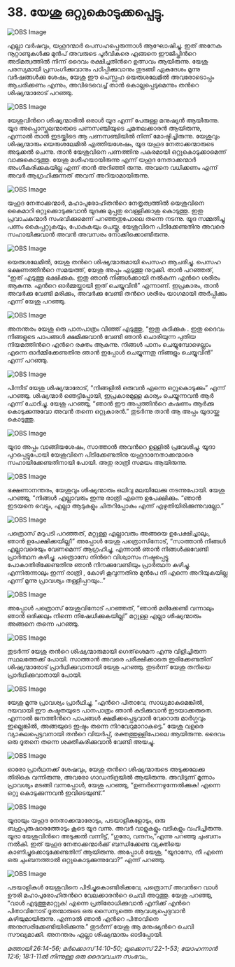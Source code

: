 # 38.  യേശു ഒറ്റുകൊടുക്കപ്പെട്ടു.

![OBS Image](https://cdn.door43.org/obs/jpg/360px/obs-en-38-01.jpg)

എല്ലാ വര്‍ഷവും, യഹൂദന്മാര്‍ പെസഹപ്പെരുന്നാള്‍ ആഘോഷിച്ചു. ഇത് അനേക നൂറ്റാണ്ടുകള്‍ക്കു മുന്‍പ് അവരുടെ പൂര്‍വികരെ എങ്ങനെ ഈജിപ്തിന്‍റെ അടിമത്വത്തില്‍ നിന്ന് ദൈവം രക്ഷിച്ചതിന്‍റെ ഉത്സവം ആയിരുന്നു. യേശു പരസ്യമായി പ്രസംഗിക്കുവാനും പഠിപ്പിക്കുവാനും തുടങ്ങി ഏകദേശം മൂന്നു വര്‍ഷങ്ങള്‍ക്കു ശേഷം, യേശു ഈ പെസ്സഹ യെരുശലേമില്‍ അവരോടൊപ്പം ആചരിക്കണം എന്നും, അവിടെവെച്ച് താന്‍ കൊല്ലപ്പെടുമെന്നും തന്‍റെ ശിഷ്യന്മാരോട് പറഞ്ഞു. 

![OBS Image](https://cdn.door43.org/obs/jpg/360px/obs-en-38-02.jpg)

യേശുവിന്‍റെ  ശിഷ്യന്മാരില്‍ ഒരാള്‍ യൂദ എന്ന് പേരുള്ള മനുഷ്യന്‍ ആയിരുന്നു. യൂദ അപ്പൊസ്തലന്മാരുടെ പണസഞ്ചിയുടെ ചുമതലക്കാരന്‍ ആയിരുന്നു, എന്നാല്‍ താന്‍ ഇടയ്ക്കിടെ ആ പണസഞ്ചിയില്‍ നിന്ന് മോഷ്ടിച്ചിരുന്നു. യേശുവും ശിഷ്യന്മാരും യെരുശലേമില്‍ എത്തിയശേഷം, യൂദ യഹൂദ നേതാക്കന്മാരുടെ അടുക്കല്‍ ചെന്നു. താന്‍ യേശുവിനെ പണത്തിനു പകരമായി   ഒറ്റുകൊടുക്കാമെന്ന് വാക്കുകൊടുത്തു. യേശു മശീഹയായിരുന്നു എന്ന് യഹൂദ നേതാക്കന്മാര്‍ അംഗീകരിക്കുകയില്ല എന്ന് താന്‍  അറിഞ്ഞി രുന്നു. അവനെ വധിക്കണം എന്ന് അവര്‍ ആഗ്രഹിക്കുന്നത് അവന് അറിയാമായിരുന്നു. 

![OBS Image](https://cdn.door43.org/obs/jpg/360px/obs-en-38-03.jpg)

യഹൂദ നേതാക്കന്മാര്‍, മഹാപുരോഹിതന്‍റെ നേതൃത്വത്തില്‍ യെശുവിനെ കൈമാറി ഒറ്റുക്കൊടുക്കുവാന്‍ യൂദക്കു മുപ്പതു വെള്ളിക്കാശു കൊടുത്തു. ഇതു പ്രവാചകന്മാര്‍ സംഭവിക്കുമെന്ന് പറഞ്ഞതുപോലെ തന്നെ നടന്നു. യൂദ സമ്മതിച്ചു പണം കൈപ്പറ്റുകയും, പോകുകയും ചെയ്തു. യേശുവിനെ പിടിക്കേണ്ടതിനു അവരെ സഹായിക്കുവാന്‍ അവന്‍ അവസരം നോക്കിക്കൊണ്ടിരുന്നു.

![OBS Image](https://cdn.door43.org/obs/jpg/360px/obs-en-38-04.jpg)

യെരുശലേമില്‍, യേശു തന്‍റെ ശിഷ്യന്മാരുമായി പെസഹ ആചരിച്ചു. പെസഹ ഭക്ഷണത്തിന്‍റെ സമയത്ത്, യേശു അപ്പം എടുത്തു നുറുക്കി. താന്‍ പറഞ്ഞത്, “ഇത് എടുത്തു ഭക്ഷിക്കുക. ഇതു ഞാന്‍ നിങ്ങള്‍ക്കായി നല്‍കുന്ന എന്‍റെ ശരീരം ആകുന്നു. എന്‍റെ ഓര്‍മ്മയ്ക്കായി ഇത് ചെയ്യുവിന്‍” എന്നാണ്. ഇപ്രകാരം, താന്‍ അവര്‍ക്കു വേണ്ടി മരിക്കും, അവര്‍ക്കു വേണ്ടി തന്‍റെ ശരീരം യാഗമായി അര്‍പ്പിക്കും എന്ന് യേശു പറഞ്ഞു.

![OBS Image](https://cdn.door43.org/obs/jpg/360px/obs-en-38-05.jpg)

അനന്തരം യേശു ഒരു പാനപാത്രം വീഞ്ഞ് എടുത്തു, “ഇതു കുടിക്കുക . ഇതു ദൈവം നിങ്ങളുടെ പാപങ്ങള്‍ ക്ഷമിക്കുവാന്‍ വേണ്ടി ഞാന്‍ ചൊരിയുന്ന പുതിയ നിയമത്തിന്‍റെ എന്‍റെ രക്തം ആകുന്നു. നിങ്ങള്‍ പാനം ചെയ്യുമ്പോഴെല്ലാം എന്നെ ഓര്‍മ്മിക്കേണ്ടതിനു ഞാന്‍ ഇപ്പോള്‍ ചെയ്യുന്നതു നിങ്ങളും ചെയ്യുവിന്‍” എന്ന് പറഞ്ഞു.

![OBS Image](https://cdn.door43.org/obs/jpg/360px/obs-en-38-06.jpg)

പിന്നീട് യേശു ശിഷ്യന്മാരോട്, “നിങ്ങളില്‍ ഒരുവന്‍ എന്നെ ഒറ്റുകൊടുക്കും” എന്ന് പറഞ്ഞു. ശിഷ്യന്മാര്‍ ഞെട്ടിപ്പോയി, ഇപ്രകാരമുള്ള കാര്യം ചെയ്യുന്നവന്‍ ആര്‍ എന്ന് ചോദിച്ചു. യേശു പറഞ്ഞു, “ഞാന്‍ ഈ അപ്പത്തിന്‍റെ കഷണം ആര്‍ക്കു കൊടുക്കുന്നുവോ അവന്‍ തന്നെ ഒറ്റുകാരന്‍.” തുടര്‍ന്നു താന്‍ ആ അപ്പം യൂദായ്ക്കു കൊടുത്തു. 

![OBS Image](https://cdn.door43.org/obs/jpg/360px/obs-en-38-07.jpg)

യൂദാ അപ്പം വാങ്ങിയശേഷം, സാത്താന്‍ അവന്‍റെ ഉള്ളില്‍ പ്രവേശിച്ചു. യൂദാ പുറപ്പെട്ടുപോയി യേശുവിനെ പിടിക്കേണ്ടതിനു യഹൂദാനേതാക്കന്മാരെ സഹായിക്കേണ്ടതിനായി പോയി. അതു രാത്രി സമയം ആയിരുന്നു.

![OBS Image](https://cdn.door43.org/obs/jpg/360px/obs-en-38-08.jpg)

ഭക്ഷണാനന്തരം, യേശുവും ശിഷ്യന്മാരും ഒലിവു മലയിലേക്കു നടന്നുപോയി. യേശു പറഞ്ഞു, “നിങ്ങള്‍ എല്ലാവരും ഇന്നു രാത്രി എന്നെ ഉപേക്ഷിക്കും. “ഞാന്‍ ഇടയനെ വെട്ടും, എല്ലാ ആടുകളും ചിതറിപ്പോകും എന്ന് എഴുതിയിരിക്കുന്നുവല്ലോ.” 

![OBS Image](https://cdn.door43.org/obs/jpg/360px/obs-en-38-09.jpg)

പത്രൊസ് മറുപടി പറഞ്ഞത്, മറ്റുള്ള എല്ലാവരും അങ്ങയെ ഉപേക്ഷിച്ചാലും, ഞാന്‍ ഉപേക്ഷിക്കയില്ല1” അപ്പോള്‍ യേശു പത്രൊസിനോട്, “സാത്താന്‍ നിങ്ങള്‍ എല്ലാവരെയും വേണമെന്ന് ആഗ്രഹിച്ചു, എന്നാല്‍ ഞാന്‍ നിങ്ങള്‍ക്കുവേണ്ടി പ്രാര്‍ത്ഥന കഴിച്ചു. പത്രൊസേ നിന്‍റെ വിശ്വാസം നഷ്ടപ്പെട്ടു പോകാതിരിക്കേണ്ടതിനു ഞാന്‍ നിനക്കുവേണ്ടിയും പ്രാര്‍ത്ഥന കഴിച്ചു. എന്നിരുന്നാലും ഇന്ന് രാത്രി , കോഴി കൂവുന്നതിനു മുന്‍പേ നീ എന്നെ അറിയുകയില്ല എന്ന് മൂന്നു പ്രാവശ്യം തള്ളിപ്പറയും..”  

![OBS Image](https://cdn.door43.org/obs/jpg/360px/obs-en-38-10.jpg)

അപ്പോള്‍ പത്രൊസ് യേശുവിനോട് പറഞ്ഞത്, “ഞാന്‍ മരിക്കേണ്ടി വന്നാലും ഞാന്‍ ഒരിക്കലും നിന്നെ നിഷേധിക്കുകയില്ല!” മറ്റുള്ള എല്ലാ ശിഷ്യന്മാരും അങ്ങനെ തന്നെ പറഞ്ഞു.

![OBS Image](https://cdn.door43.org/obs/jpg/360px/obs-en-38-11.jpg)

തുടര്‍ന്ന് യേശു തന്‍റെ ശിഷ്യന്മാരുമായി ഗെത്‌ശെമന എന്നു വിളിച്ചിരുന്ന സ്ഥലത്തേക്ക് പോയി. സാത്താന്‍ അവരെ പരീക്ഷിക്കാതെ ഇരിക്കേണ്ടതിന് ശിഷ്യന്മാരോട് പ്രാര്‍ഥിക്കുവാനായി  യേശു പറഞ്ഞു. തുടര്‍ന്ന് യേശു തനിയെ പ്രാര്‍ഥിക്കുവാനായി പോയി.

![OBS Image](https://cdn.door43.org/obs/jpg/360px/obs-en-38-12.jpg)

യേശു മൂന്നു പ്രാവശ്യം പ്രാര്‍ഥിച്ചു, “എന്‍റെ പിതാവേ, സാധ്യമാകുമെങ്കില്‍, ദയവായി ഈ കഷ്ടതയുടെ പാനപാത്രം ഞാന്‍ കുടിക്കുവാന്‍ ഇടയാക്കരുതെ. എന്നാല്‍ ജനത്തിന്‍റെ പാപങ്ങള്‍ ക്ഷമിക്കപ്പെടുവാന്‍ വേറൊരു മാര്‍ഗ്ഗവും ഇല്ലെങ്കില്‍, അങ്ങയുടെ ഇഷ്ടം തന്നെ നിറവേറുമാറാകട്ടെ.” യേശു വളരെ വ്യാകുലപ്പെട്ടവനായി തന്‍റെ വിയര്‍പ്പ്, രക്തത്തുള്ളിപോലെ ആയിരുന്നു. ദൈവം ഒരു ദൂതനെ തന്നെ ശക്തീകരിക്കുവാന്‍ വേണ്ടി അയച്ചു.  

![OBS Image](https://cdn.door43.org/obs/jpg/360px/obs-en-38-13.jpg)

ഓരോ പ്രാര്‍ഥനക്ക് ശേഷവും, യേശു തന്‍റെ ശിഷ്യന്മാരുടെ അടുക്കലേക്കു തിരികെ വന്നിരുന്നു, അവരോ ഗാഡനിദ്രയില്‍ ആയിരുന്നു. അവിടുന്ന് മൂന്നാം പ്രാവശ്യം മടങ്ങി വന്നപ്പോള്‍, യേശു പറഞ്ഞു, “ഉണര്‍ന്നെഴുന്നേല്‍ക്കുക! എന്നെ ഒറ്റു കൊടുക്കുന്നവന്‍ ഇവിടെയുണ്ട്.” 

![OBS Image](https://cdn.door43.org/obs/jpg/360px/obs-en-38-14.jpg)

യൂദായും  യഹൂദ നേതാക്കന്മാരോടും, പടയാളികളോടും, ഒരു ബഹുപുരുഷാരത്തോടും കൂടെ യൂദ വന്നു. അവര്‍ വാളുകളും വടികളും വഹിച്ചിരുന്നു. യൂദാ യേശുവിന്‍റെ അടുക്കല്‍ വന്നിട്ട്, “ഗുരോ, വന്ദനം,”എന്നു പറഞ്ഞു ചുംബനം നല്‍കി. ഇത് യഹൂദ നേതാക്കന്മാര്‍ക്ക് ബന്ധിക്കേണ്ട വ്യക്തിയെ കാണിച്ചുക്കൊടുക്കേണ്ടതിന് ആയിരുന്നു. അപ്പോള്‍ യേശു, “യൂദാസേ, നീ എന്നെ ഒരു ചുംബനത്താല്‍ ഒറ്റുകൊടുക്കുന്നുവോ?” എന്ന് പറഞ്ഞു.  

![OBS Image](https://cdn.door43.org/obs/jpg/360px/obs-en-38-15.jpg)

പടയാളികള്‍ യേശുവിനെ പിടിച്ചുകൊണ്ടിരിക്കവേ, പത്രൊസ് അവന്‍റെ വാള്‍ ഊരി മഹാപുരോഹിതന്‍റെ വേലക്കാരന്‍റെ ചെവി അറുത്തു. യേശു പറഞ്ഞു, “വാള്‍ എടുത്തുമാറ്റുക! എന്നെ പ്രതിരോധിക്കുവാന്‍ എനിക്ക് എന്‍റെ പിതാവിനോട് ദൂതന്മാരുടെ ഒരു സൈന്യത്തെ ആവശ്യപ്പെദുവാന്‍ കഴിയുമായിരുന്നു. എന്നാല്‍ ഞാന്‍ എന്‍റെ പിതാവിനെ അനുസരിക്കേണ്ടിയിരിക്കുന്നു.” തുടര്‍ന്ന് യേശു ആ മനുഷ്യന്‍റെ ചെവി സൗഖ്യമാക്കി. അനന്തരം എല്ലാ ശിഷ്യന്മാരും ഓടിപ്പോയി.

_മത്തായി 26:14-56; മര്‍ക്കൊസ് 14:10-50; ലൂക്കൊസ് 22-1-53; യോഹന്നാന്‍ 12:6; 18:1-11ല്‍ നിന്നുള്ള ഒരു ദൈവവചന സംഭവം__
